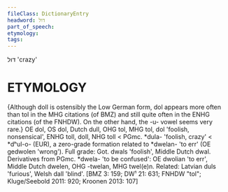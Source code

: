 ```yaml
---
fileClass: DictionaryEntry
headword: דול
part_of_speech: 
etymology: 
tags: 
---
```

דול
'crazy'

ETYMOLOGY
===========
{Although doll is ostensibly the Low German form, dol appears more often than tol in the MHG citations (of BMZ) and still quite often in the ENHG citations (of the FNHDW). On the other hand, the -u- vowel seems very rare.}
OE dol, OS dol, Dutch dull, OHG tol, MHG tol, dol 'foolish, nonsensical', ENHG toll, doll, NHG toll < PGmc. *dula- 'foolish, crazy' < *dʰul-o- (EUR), a zero-grade formation related to *dwelan- 'to err' (OE gedwolen 'wrong').
Full grade: Got. dwals 'foolish', Middle Dutch dwal.
Derivatives from PGmc. *dwela- 'to be confused': OE dwolian 'to err', Middle Dutch dwelen, OHG -twelan, MHG twel(e)n.
Related: Latvian duls 'furious', Welsh dall 'blind'.
[BMZ 3: 159; DW¹ 21: 631; FNHDW "tol"; Kluge/Seebold 2011: 920; Kroonen 2013: 107]